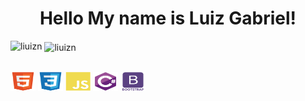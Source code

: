 <h1 align="center">Hello My name is Luiz Gabriel!</h1>



<p><img align="left" src="https://github-readme-stats.vercel.app/api/top-langs?username=liuizn&show_icons=true&locale=en&layout=compact" alt="liuizn" /></p>

<p>&nbsp;<img align="center" src="https://github-readme-stats.vercel.app/api?username=liuizn&show_icons=true&locale=en" alt="liuizn" /></p>

<div style="display: inline_block"><br>
  <img align="center" alt="HTML" height="30" width="40" src="https://raw.githubusercontent.com/devicons/devicon/master/icons/html5/html5-original.svg">
  <img align="center" alt="CSS" height="30" width="40" src="https://raw.githubusercontent.com/devicons/devicon/master/icons/css3/css3-original.svg">
  <img align="center" alt="Js" height="30" width="40" src="https://raw.githubusercontent.com/devicons/devicon/master/icons/javascript/javascript-plain.svg">
  <img align="center" alt="Csharp" height="30" width="40" src="https://raw.githubusercontent.com/devicons/devicon/master/icons/csharp/csharp-original.svg">
  <img align="center" alt="bootstrap"height="30" width="40" src="https://raw.githubusercontent.com/devicons/devicon/master/icons/bootstrap/bootstrap-plain-wordmark.svg"/>
</div>

